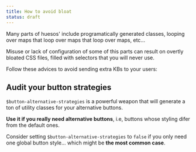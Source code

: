 ```yaml
---
title: How to avoid bloat
status: draft
---
```


Many parts of huesos' include programatically generated classes, looping over maps that loop over maps that loop over maps, etc...

Misuse or lack of configuration of some of this parts can result on overtly bloated CSS files, filled with selectors that you will never use.

Follow these advices to avoid sending extra KBs to your users:


## Audit your button strategies

`$button-alternative-strategies` is a powerful weapon that will generate a ton of utility classes for your alternative buttons.

**Use it if you really need alternative buttons**, i.e, buttons whose styling difer from the default ones.

Consider setting `$button-alternative-strategies` to `false` if you only need one global button style... which might be **the most common case**.

